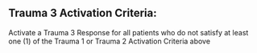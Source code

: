 ## Trauma 3 Activation Criteria:

Activate a Trauma 3 Response for all patients who do not satisfy at least one (1) of the Trauma 1 or Trauma 2 Activation Criteria above